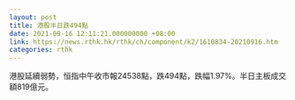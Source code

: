 ```yaml
---
layout: post
title: 港股半日跌494點
date: 2021-09-16 12:11:21.000000000 +08:00
link: https://news.rthk.hk/rthk/ch/component/k2/1610834-20210916.htm
categories: rthk
---
```


港股延續弱勢，恒指中午收市報24538點，跌494點，跌幅1.97%。半日主板成交額819億元。
